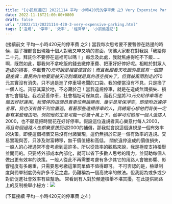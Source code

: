 ```yaml
---
title: "[小狐熊週記] 20221114 平均一小時420元的停車費 之3 Very Expensive Parking Fees -3"
date: 2022-11-16T21:00:00+0800
draft: false
url: "/2022/11/20221114-420-3-very-expensive-parking.html"
tags: ['違規', '停車', '效率', '經濟學', '小狐熊週記']
---
```


(接續前文 平均一小時420元的停車費 之2 )
當我每次思考要不要暫停在路邊的時候，腦子裡都會出現幾十個人對我又啐又嘖的畫面，彷彿大家都在對我說「我給你二十元，拜託你不要停在這裡可以嗎！」每念及此處，我就焦慮得吃不下飯......啊，既然如此，那我何不拿吃飯的錢去繳停車費、把車好好停好呢。相較於對眾人造成的損害，停車費$70元可說是相當便宜的！
而且我跟看天吃飯的農民有一個關鍵差異：農民的作物要是被天災刮爛就是真的憑空損失了，但我被風雨刮走的$70元其實沒有消失，只不過是進了停車場老闆的口袋。我的便當沒有不見，只是換了一個人吃。貨惡其棄於地，不必藏於己！當我違規停車，就是在造成無謂損失、損害社會福祉。我若妥善停車，社會福祉可保無虞，而我只是將$70元交給停車場老闆去好好運用。
我慣停的這個昂貴車位無論睛雨、幾乎是常保淨空，即使附近違停者眾，我也沒有搶不到位置過。看著那些違規停車的人，我總是心想他們背後一定都有某些理由吧。例如他的生意可能一秒幾十萬上下，他寧可付給每一個人過路人$2000，也不願意把時間花在好好停車。假設這位違規者真心樂意付每人$2000，而且每個過路人也都樂意接受這$2000的補償，那我就會說這個違規是一個有效率的決策。即便這個補償交易沒有付諸實現，這仍無損於它是一個有效率的違規。交易實現與否，只涉及財富轉移，無干價值總和高低。
關於違停造成的價值損失，一般人的心裡通常不會考慮到這許多。所以從效率的觀點來說，我是極度支持檢舉並開罰的。只要將外部成本內部化，就可以省下多數人思考的精力，並幫助每個人做出更有效率的決策。一般人從此不再需要考慮有多少其它的用路人會被影響、影響程度有多嚴重，只需要思考繳這筆罰單值不值得即可。
不可否認的是，檢舉制度與罰單制度仍有許多不足之處，仍難稱為一個高效率的做法。但我認為或多或少對於促進社會效率有些幫助。
常看到有人對於頻遭檢舉不堪其擾，在此提供網路上的反制檢舉小秘方：![](https://blogger.googleusercontent.com/img/a/AVvXsEhDG8f7_MX9cl6CFqDjaqYGoxNw7MTQYTMwe0wIwKMmy5a4P11EOotHHagYRjr7smyqaKuaSe3OzcFxlYpBtHOqGyjHcIPpFLQFkzjbYeARTjpdgaVuWFJKNOMMs4gCQz9dQSwvc5GMWFg0fomQ21cNkwQt2oAvqBP-sp43Df64Iav3ywTVRQIs4u-5=w398-h400)

(下篇接續 平均一小時420元的停車費 之4 )
